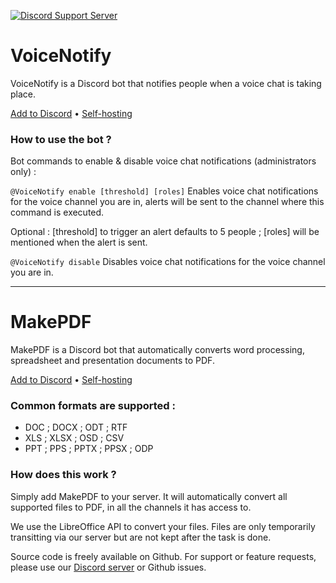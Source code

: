[![Discord Support Server](https://img.shields.io/discord/690172711770652779?color=5865F2&label=support%20server&logo=discord&logoColor=fff&style=for-the-badge)](https://discord.gg/8yCBHZ45js)

# VoiceNotify

VoiceNotify is a Discord bot that notifies people when a voice chat is taking place.

[Add to Discord](https://discord.com/oauth2/authorize?client_id=712670038267789352&scope=bot&permissions=150528)  •  [Self-hosting](https://github.com/vpctorr/DiscordBots/blob/master/VoiceNotify/README.md)

### How to use the bot ?

Bot commands to enable & disable voice chat notifications (administrators only) :

`@VoiceNotify enable [threshold] [roles]`
Enables voice chat notifications for the voice channel you are in, alerts will be sent to the channel where this command is executed.

Optional : [threshold] to trigger an alert defaults to 5 people ; [roles] will be mentioned when the alert is sent.

`@VoiceNotify disable`
Disables voice chat notifications for the voice channel you are in.

---

# MakePDF

MakePDF is a Discord bot that automatically converts word processing, spreadsheet and presentation documents to PDF.

[Add to Discord](https://discord.com/oauth2/authorize?client_id=689807933415882762&scope=bot&permissions=52224)  •  [Self-hosting](https://github.com/vpctorr/DiscordBots/blob/master/MakePDF/README.md)

### Common formats are supported :

- DOC ; DOCX ; ODT ; RTF
- XLS ; XLSX ; OSD ; CSV
- PPT ; PPS ; PPTX ; PPSX ; ODP

### How does this work ?

Simply add MakePDF to your server. It will automatically convert all supported files to PDF, in all the channels it has access to.

We use the LibreOffice API to convert your files. Files are only temporarily transitting via our server but are not kept after the task is done.

Source code is freely available on Github. For support or feature requests, please use our [Discord server](https://discord.gg/SrGXHcC) or Github issues.
